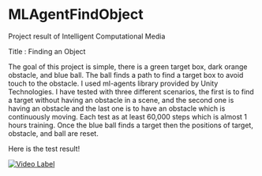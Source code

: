 # MLAgentFindObject

Project result of Intelligent Computational Media
 
Title : Finding an Object

The goal of this project is simple, there is a green target box, dark orange obstacle, and blue ball. The ball finds a path to find a target box to avoid touch to the obstacle. I used ml-agents library provided by Unity Technologies. I have tested with three different scenarios, the first is to find a target without having an obstacle in a scene, and the second one is having an obstacle and the last one is to have an obstacle which is continuously moving. Each test as at least 60,000 steps which is almost 1 hours training. Once the blue ball finds a target then the positions of target, obstacle, and ball are reset. 

Here is the test result!

[![Video Label](http://img.youtube.com/vi/3yvqrAyYy-4/0.jpg)](https://youtu.be/3yvqrAyYy-4?t=0s)

